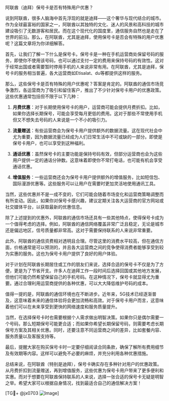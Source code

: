 阿联酋（迪拜）保号卡是否有特殊用户优惠？

说到阿联酋，很多人脑海中首先浮现的就是迪拜——这个奢华与现代结合的城市。作为全球最富裕的国家之一，阿联酋以其独特的文化、迷人的风景和高科技的城市建设吸引了无数游客和居民。而在这个现代化的国度里，通信服务自然也是走在了世界的前沿。那么，在阿联酋，尤其是迪拜，使用保号卡是否会有特殊的用户优惠呢？这篇文章将为你详细解答。

首先，让我们了解一下什么是保号卡。保号卡是一种在手机运营商处保留号码的服务，即使你不使用该号码，也可以通过支付一定的费用来保持号码的有效性。这对于经常出国或者需要暂时停用手机的人来说非常有用。在阿联酋，尤其是迪拜，保号卡的服务相当普遍，各大运营商如Etisalat、du等都提供这样的服务。

那么，这些保号卡是否有特殊的用户优惠呢？答案是肯定的。阿联酋的通信市场竞争激烈，各运营商为了吸引和留住客户，推出了不少针对保号卡用户的优惠政策。这些优惠通常包括但不限于以下几种：

1. **月费优惠**：对于长期使用保号卡的用户，运营商可能会提供月费折扣。比如，如果你选择长期保号，可能会享受每月更低的费用。这对于那些不常使用手机但又不想失去号码的人来说是一个不小的吸引力。

2. **流量赠送**：有些运营商会为保号卡用户提供额外的数据流量。这在现代社会中尤为重要，因为数据流量已经成为人们日常生活中不可或缺的一部分。即使是保号卡用户，也可以享受到这种福利。

3. **通话优惠**：虽然保号卡的主要功能是保持号码有效，但部分运营商也会为这些用户提供一定的通话分钟数。这意味着即使你不常打电话，也可能有机会享受通话优惠。

4. **增值服务**：一些运营商还会为保号卡用户提供额外的增值服务，比如短信包、国际漫游优惠等。这些服务可以让用户在需要时更加灵活地使用通讯工具。

当然，这些优惠并不是一成不变的，它们可能会随着市场变化和运营商策略调整而有所变动。因此，如果你对保号卡感兴趣，建议定期关注各大运营商的官方网站或社交媒体平台，以获取最新的优惠信息。

除了上述提到的优惠外，阿联酋的通信市场还具有一些其他特点，使得保号卡成为一个值得考虑的选择。例如，阿联酋的通信网络覆盖非常广泛且稳定，无论是城市还是偏远地区，信号质量都非常高。这对于需要保持联系的人来说非常重要。

此外，阿联酋的通信资费相对透明且合理。尽管这里的消费水平较高，但在通信方面，价格通常是可以预测的，并且各大运营商之间的竞争使得消费者能够享受到较为实惠的服务。这也为保号卡用户提供了良好的用户体验。

对于计划在阿联酋长期居住或工作的朋友们来说，选择合适的保号卡不仅是为了方便，更是为了节省开支。许多人在迪拜工作一段时间后选择回国或其他地方发展，但他们可能仍然希望保留自己的手机号码。在这种情况下，保号卡就显得尤为重要。通过合理利用运营商提供的各种优惠，可以大大降低维护号码的成本。

值得一提的是，阿联酋的通信环境也在不断进步。近年来，5G技术已经逐渐普及，这意味着未来的通信体验将会更加流畅和高效。对于保号卡用户而言，这意味着他们可以在未来享受到更快的网络速度和服务质量提升。

当然，在选择保号卡时也需要根据个人需求做出明智决策。如果你只是偶尔需要一个号码，那么短期保号可能更合适；而如果你希望长期保留号码，则需要考虑长期保号方案及其相关优惠。同时，还要注意不同运营商之间的差异，比如套餐内容、服务质量以及客服支持等。

最后，提醒大家在购买保号卡时一定要仔细阅读合同条款，确保了解所有费用细节及有效期等内容。这样可以避免不必要的麻烦，并充分利用各种优惠措施。

总结来说，在阿联酋（特别是迪拜），保号卡确实存在多种针对用户的优惠政策。从月费折扣到流量赠送，再到增值服务，这些优惠为保号卡用户带来了更多便利和实惠。而对于想要在阿联酋保持联系的人来说，选择一张合适的保号卡无疑是明智之举。希望大家可以根据自身情况，找到最适合自己的通信解决方案！

[TG💪+ @jx0703 ![Image](https://github.com/user-attachments/assets/dbca1d08-cadb-493c-b0ec-ad6f7a83f270)]
